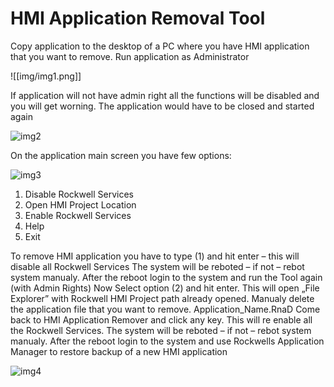 # HMI Application Removal Tool

Copy application to the desktop of a PC where you have HMI application that you want to remove.
Run application as Administrator 

![[img/img1.png]]
 
If application will not have admin right all the functions will be disabled and you will get worning. The application would have to be closed and started again

![img2](img/img2)

On the application main screen you have few options:

![img3](img/img3)

1.	Disable Rockwell Services
2.	Open HMI Project Location
3.	Enable Rockwell Services
4.	Help
5.	Exit
 
To remove HMI application you have to type (1) and hit enter – this will disable all Rockwell Services
The system will be reboted – if not – rebot system manualy.
After the reboot login to the system and run the Tool again (with Admin Rights)
Now Select option (2) and hit enter. This will open „File Explorer” with Rockwell HMI Project path already opened.
Manualy delete the application file that you want to remove. Application_Name.RnaD
Come back to HMI Application Remover and click any key. This will re enable all the Rockwell Services.
The system will be reboted – if not – rebot system manualy.
After the reboot login to the system and use Rockwells Application Manager to restore backup of a new HMI application

![img4](img/img4)
 
